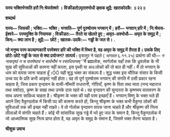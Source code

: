 **यस्य भक्तिर्भगवति हरौ नि:श्रेयसेश्वरे ।** **विक्रीडतोऽमृताश्भोधौ ङ्क्षक क्षुद्रै: खातकोदकै: ॥ २२॥** 

**शब्दार्थ** 

**यस्य—** **जिसकी** **; भक्ति:—** **भक्ति** **; भगवति—** **पूर्ण पुरुषोत्तम भगवान् में** **; हरौ—** **भगवान् हरि में** **; नि:श्रेयस-ईश्वरे—** **परममुक्ति के नियामक** **; विक्रीडत:—** **तैरते या खेलते हुए** **; अमृत-अश्भोधौ—** **अमृत के समुद्र में** **; किम्—** **क्या लाभ है** **;** **क्षुद्रै:—** **छोटे** **; खातक-उदकै:—** **गड्ढों के जल से।** **.** 

**जो मनुष्य परम कल्याणकारी परमेश्वर हरि की भक्ति में स्थिर है, वह अमृत के समुद्र में** **तैरता है। उसके लिए छोटे-छोटे गड्ढों के जल से क्या प्रयोजन?** **तात्पर्य :** वृत्रासुर ने पहले ( *भागवत* ६.११.२५) प्रार्थना की थी— *न नाकपृष्ठं न च पारमेष्ठ्यं न* *सार्वभौमं न रसाधिपत्यम्* ''मैं ब्रह्मलोक, स्वर्गलोक यहाँ तक कि ध्रुवलोक के भी सुख की सुविधाओं की कामना नहीं करता, इस पृथ्वी या अध:लोकों की तो बात ही नहीं। मैं तो भगवान् के धाम को वापस जाना चाहता हूँ।ÓÓ यही शुद्ध भक्त का संकल्प है। शुद्ध भक्त इस भौतिक संसार के किसी उच्च पद के प्रति कभी आकृष्ट नहीं होता। वह तो पूर्ण पुरुषोत्तम भगवान् की संगति में उसी प्रकार रहना चाहता है, जिस प्रकार वृन्दावन के वासी-श्रीमती राधारानी, गोपियाँ, कृष्ण के पिता तथा माता (नन्द महाराज तथा यशोदा), कृष्ण के सखा तथा उनके दास रहते थे। वह वृन्दावन की सुन्दरता के कृष्णमय वातावरण के साथ अपना सान्निध्य चाहता है। श्रीकृष्ण के भक्त की यही परम इच्छाएँ हैं। भगवान् विष्णु के भक्त भले ही अपने लिए वैकुण्ठलोक में किसी पद की कामना करते हों, किन्तु श्रीकृष्ण के भक्त कभी वैकुण्ठ लोकों की सुविधाओं तक की इच्छा नहीं रखते। वे तो गोलोक वृन्दावन वापस जाना चाहते हैं और श्रीकृष्ण की नित्य लीलाओं में संगति चाहते हैं। कोई भी सांसारिक सुख गड्ढे में भरे हुए जल के समान है, किन्तु वैकुण्ठलोक में जो आध्मात्मिक सुख नित्य प्राप्त होता है, वह अमृत के समुद्र के समान है, जिसमें भक्त तैरना चाहता है।  

**श्रीशुक उवाच** 